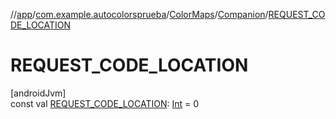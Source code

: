 //[app](../../../../index.md)/[com.example.autocolorsprueba](../../index.md)/[ColorMaps](../index.md)/[Companion](index.md)/[REQUEST_CODE_LOCATION](-r-e-q-u-e-s-t_-c-o-d-e_-l-o-c-a-t-i-o-n.md)

# REQUEST_CODE_LOCATION

[androidJvm]\
const val [REQUEST_CODE_LOCATION](-r-e-q-u-e-s-t_-c-o-d-e_-l-o-c-a-t-i-o-n.md): [Int](https://kotlinlang.org/api/latest/jvm/stdlib/kotlin/-int/index.html) = 0
